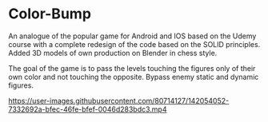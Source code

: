 # Color-Bump
An analogue of the popular game for Android and IOS based on the Udemy course with a complete redesign of the code based on the SOLID principles. Added 3D models of own production on Blender in chess style.

The goal of the game is to pass the levels touching the figures only of their own color and not touching the opposite. Bypass enemy static and dynamic figures.




https://user-images.githubusercontent.com/80714127/142054052-7332692a-bfec-46fe-bfef-0046d283bdc3.mp4

